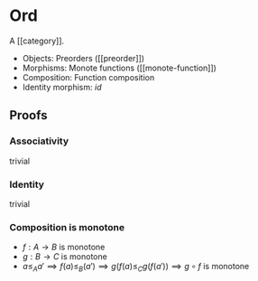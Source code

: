 # Ord

A [[category]].

- Objects: Preorders ([[preorder]])
- Morphisms: Monote functions ([[monote-function]])
- Composition: Function composition
- Identity morphism: $id$

## Proofs

### Associativity
   
   trivial
   
### Identity
   
   trivial
   
### Composition is monotone
   
   - $f : A \to B$ is monotone
   - $g : B \to C$ is monotone
   - $a \leq_A a' \implies f(a) \leq_B (a') \implies g(f(a) \leq_C g(f(a')) \implies g \circ f$ is monotone
